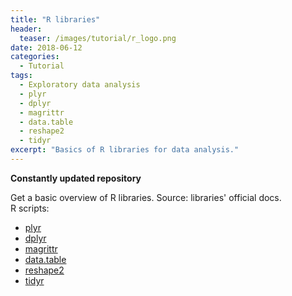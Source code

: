 ```yaml
---
title: "R libraries"
header:
  teaser: /images/tutorial/r_logo.png
date: 2018-06-12
categories:
  - Tutorial
tags:   
  - Exploratory data analysis 
  - plyr
  - dplyr
  - magrittr
  - data.table
  - reshape2
  - tidyr
excerpt: "Basics of R libraries for data analysis."
---
```


**Constantly updated repository**  

Get a basic overview of R libraries. Source: libraries' official docs.  
R scripts:
* [plyr](https://github.com/vivekec/datascience/blob/gh-pages/tutorials/R/plyr.R)
* [dplyr](https://github.com/vivekec/datascience/blob/gh-pages/tutorials/R/dplyr.R)
* [magrittr](https://github.com/vivekec/datascience/blob/gh-pages/tutorials/R/magrittr.R)
* [data.table](https://github.com/vivekec/datascience/blob/gh-pages/tutorials/R/datatable.R)
* [reshape2](https://github.com/vivekec/datascience/blob/gh-pages/tutorials/R/reshape2.R)
* [tidyr](https://github.com/vivekec/datascience/blob/gh-pages/tutorials/R/tidyr.R)
